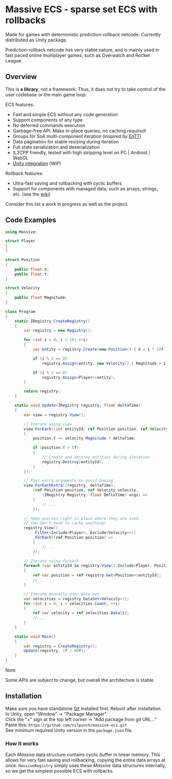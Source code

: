 # Massive ECS - sparse set ECS with rollbacks

Made for games with deterministic prediction-rollback netcode. Currently distributed as Unity package.

Prediction-rollback netcode has very stable nature, and is mainly used in fast paced online multiplayer games, such as Overwatch and Rocket League.

## Overview

This is **a library**, not a framework. Thus, it does not try to take control of the user codebase or the main game loop.

ECS features:

- Fast and simple ECS without any code generation
- Support сomponents of any type
- No deferred commands execution
- Garbage-free API. Make in-place queries, no caching required!
- Groups for SoA multi-component iteration (inspired by [EnTT](https://github.com/skypjack/entt))
- Data pagination for stable resizing during iteration
- Full state serialization and deserialization
- IL2CPP friendly, tested with high stripping level on PC | Android | WebGL
- [Unity integration](https://github.com/nilpunch/massive-unity-integration) (WIP)

Rollback features:

- Ultra-fast saving and rollbacking with cyclic buffers
- Support for components with managed data, such as arrays, strings, etc. (see the [wiki](https://github.com/nilpunch/massive-ecs/wiki/Managed-components))

Consider this list a work in progress as well as the project.

## Code Examples

```cs
using Massive;

struct Player
{
}

struct Position
{
	public float X;
	public float Y;
}

struct Velocity
{
	public float Magnitude;
}

class Program
{
	static IRegistry CreateRegistry()
	{
		var registry = new Registry();

		for (int i = 0; i < 10; ++i)
		{
			var entity = registry.Create(new Position() { X = i * 10f });

			if (i % 2 == 0)
				registry.Assign(entity, new Velocity() { Magnitude = i * 10f });

			if (i % 3 == 0)
				registry.Assign<Player>(entity);
		}

		return registry;
	}

	static void Update(IRegistry registry, float deltaTime)
	{
		var view = registry.View();

		// Iterate using view
		view.ForEach((int entityId, ref Position position, ref Velocity velocity) =>
		{
			position.Y += velocity.Magnitude * deltaTime;

			if (position.Y > 5f)
			{
				// Create and destroy entities during iteration
				registry.Destroy(entityId);
			}
		});

		// Pass extra arguments to avoid boxing
		view.ForEachExtra((registry, deltaTime),
			(ref Position position, ref Velocity velocity,
				(IRegistry Registry, float DeltaTime) args) =>
			{
				// ...
			});

		// Make queries right in place where they are used
		// You don't have to cache anything!
		registry.View()
			.Filter<Include<Player>, Exclude<Velocity>>()
			.ForEach((ref Position position) =>
			{
				// ...
			});

		// Iterate using foreach
		foreach (var entityId in registry.View().Include<Player, Position>())
		{
			ref var position = ref registry.Get<Position>(entityId);
			// ...
		}

		// Iterate manually over data set
		var velocities = registry.DataSet<Velocity>();
		for (int i = 0; i < velocities.Count; ++i)
		{
			ref var velocity = ref velocities.Data[i];
			// ...
		}
	}

	static void Main()
	{
		var registry = CreateRegistry();
		Update(registry, 1f / 60f);
	}
}
```

> [!NOTE]
> Some APIs are subject to change, but overall the architecture is stable.

## Installation

Make sure you have standalone [Git](https://git-scm.com/downloads) installed first. Reboot after installation.  
In Unity, open "Window" -> "Package Manager".  
Click the "+" sign at the top left corner -> "Add package from git URL..."  
Paste this: `https://github.com/nilpunch/massive-ecs.git`  
See minimum required Unity version in the `package.json` file.

### How it works

Each *Massive* data structure contains cyclic buffer in linear memory. This allows for very fast saving and rollbacking, copying the entire data arrays at once. `MassiveRegistry` simply uses these *Massive* data structures internally, so we get the simplest possible ECS with rollbacks.
